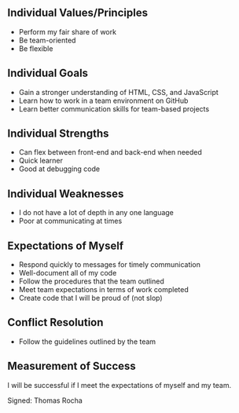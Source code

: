 ## Individual Values/Principles
  * Perform my fair share of work
  * Be team-oriented
  * Be flexible 

## Individual Goals
* Gain a stronger understanding of HTML, CSS, and JavaScript
* Learn how to work in a team environment on GitHub
* Learn better communication skills for team-based projects
## Individual Strengths
* Can flex between front-end and back-end when needed
* Quick learner
* Good at debugging code

## Individual Weaknesses
* I do not have a lot of depth in any one language
* Poor at communicating at times

## Expectations of Myself
* Respond quickly to messages for timely communication 
* Well-document all of my code
* Follow the procedures that the team outlined 
* Meet team expectations in terms of work completed
* Create code that I will be proud of (not slop)

## Conflict Resolution 
* Follow the guidelines outlined by the team

## Measurement of Success
I will be successful if I meet the expectations of myself and my team. 

Signed: Thomas Rocha
